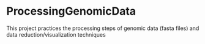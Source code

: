 # ProcessingGenomicData
This project practices the processing steps of genomic data (fasta files) and data reduction/visualization techniques
